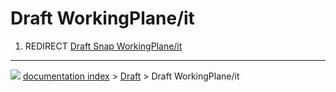 # Draft WorkingPlane/it
1.  REDIRECT [Draft Snap WorkingPlane/it](Draft_Snap_WorkingPlane/it.md)



---
![](images/Button_right.svg) [documentation index](../README.md) > [Draft](Draft_Workbench.md) > Draft WorkingPlane/it
